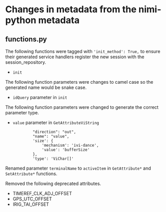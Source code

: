 # Changes in metadata from the nimi-python metadata

## functions.py

The following functions were tagged with `'init_method': True,` to ensure their generated service handlers register the new session
with the session_repository.
- `init`

The following function parameters were changes to camel case so the generated name would be snake case.
- `idQuery` parameter in `init`

The following function parameters were changed to generate the correct parameter type.
- `value` parameter in `GetAttributeViString`
```
            "direction": "out",
            "name": "value",
            'size': {
                'mechanism': 'ivi-dance',
                'value': 'bufferSize'
            },
            'type': 'ViChar[]'
```

Renamed parameter `terminalName` to `activeItem` in `GetAttribute*` and `SetAttribute*` functions.

Removed the following deprecated attributes.
- TIMEREF_CLK_ADJ_OFFSET
- GPS_UTC_OFFSET
- IRIG_TAI_OFFSET
